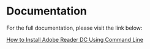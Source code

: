 # Documentation

For the full documentation, please visit the link below:

[How to Install Adobe Reader DC Using Command Line](https://blog.wuibaille.fr/2024/05/how-to-install-adobe-reader-dc-using-command-line/)
